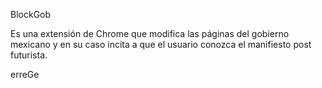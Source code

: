 BlockGob

Es una extensión de Chrome que modifica las páginas del gobierno mexicano y en su caso incita a que el usuario conozca el manifiesto post futurista.

erreGe